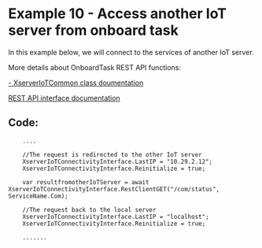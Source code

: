 # Example 10 - Access another IoT server from onboard task

In this example below, we will connect to the services of another IoT server.

More details about OnboardTask REST API functions: 

[ - XserverIoTCommon class doumentation](https://github.com/IntelliSenseIoT/XserverIoTOnboardTask.github.io/blob/master/XserverIoTCommon.md)

[REST API interface documentation](https://github.com/IntelliSenseIoT/XserverIoTOnboardTask.github.io/blob/master/XserverIoT_RestAPI_Interface_doumentation.md)

## Code:

        ....
       
        //The request is redirected to the other IoT server
        XserverIoTConnectivityInterface.LastIP = "10.29.2.12";
        XserverIoTConnectivityInterface.Reinitialize = true;

        var resultfromotherIoTServer = await XserverIoTConnectivityInterface.RestClientGET("/com/status", ServiceName.Com);

        //The request back to the local server
        XserverIoTConnectivityInterface.LastIP = "localhost";
        XserverIoTConnectivityInterface.Reinitialize = true;

        .......

            
        
